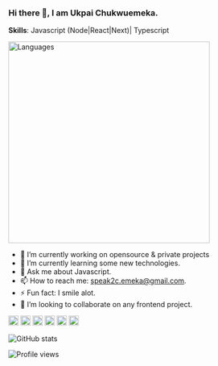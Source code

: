 ### Hi there 👋, I am Ukpai Chukwuemeka.

**Skills**: Javascript (Node|React|Next)| Typescript 

[<img src="https://wakatime.com/share/@Aimes/475ff4bc-433f-45f2-81b2-a75c19c61810.svg" alt='Languages' height='400'>](https://github.com/mr-emeka)

- 🔭 I’m currently working on opensource & private projects 
- 🌱 I’m currently learning some new technologies. 
- 💬 Ask me about Javascript. 
- 📫 How to reach me: speak2c.emeka@gmail.com.
- ⚡ Fun fact: I smile alot.
- 👯 I’m looking to collaborate on any frontend project.


[<img src='https://cdn.jsdelivr.net/npm/simple-icons@3.0.1/icons/github.svg' alt='github' height='20'>](https://github.com/mr-emeka)  [<img src='https://cdn.jsdelivr.net/npm/simple-icons@3.0.1/icons/linkedin.svg' alt='linkedin' height='20'>](https://www.linkedin.com/in/chukwuemeka-ukpai-7232571a1/)  [<img src='https://cdn.jsdelivr.net/npm/simple-icons@3.0.1/icons/facebook.svg' alt='facebook' height='20'>](https://www.facebook.com/chukwuemeka.ukpai.75/)  [<img src='https://cdn.jsdelivr.net/npm/simple-icons@3.0.1/icons/instagram.svg' alt='instagram' height='20'>](https://www.instagram.com/officialaimes/)  [<img src='https://cdn.jsdelivr.net/npm/simple-icons@3.0.1/icons/twitter.svg' alt='twitter' height='20'>](https://twitter.com/aimes_js)  [<img src='https://cdn.jsdelivr.net/npm/simple-icons@3.0.1/icons/stackoverflow.svg' alt='stackoverflow' height='20'>](https://stackoverflow.com/users/13719671/ukpai-chukwuemeka)  

![GitHub stats](https://github-readme-stats.vercel.app/api?username=mr-emeka&show_icons=true)  

![Profile views](https://gpvc.arturio.dev/mr-emeka)  
